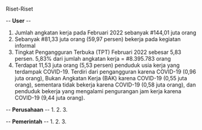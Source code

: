 Riset-Riset

-- <strong>User</strong> -- <br>
1. Jumlah angkatan kerja pada Februari 2022 sebanyak #144,01 juta orang <br>
2. Sebanyak #81,33 juta orang (59,97 persen) bekerja pada kegiatan informal <br>
3.  Tingkat Pengangguran Terbuka (TPT) Februari 2022 sebesar 5,83 persen. 5,83% dari jumlah angkatan kerja = #8.395.783 orang <br>
4.  Terdapat 11,53 juta orang (5,53 persen) penduduk usia kerja yang terdampak COVID-19. Terdiri dari pengangguran karena COVID-19 (0,96 juta orang), Bukan Angkatan Kerja (BAK) karena COVID-19 (0,55 juta orang), sementara tidak bekerja karena COVID-19 (0,58 juta orang), dan penduduk bekerja yang mengalami pengurangan jam kerja karena COVID-19 (9,44 juta orang).

-- <strong>Perusahaan</strong> --
1.
2.
3.

-- <strong>Pemerintah</strong> --
1.
2.
3.
